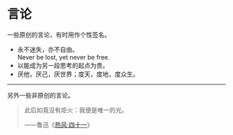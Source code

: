 # 言论

一些原创的言论，有时用作个性签名。

- 永不迷失，亦不自由。  
  Never be lost, yet never be free.
- 以能成为另一段思考的起点为贵。
- 厌他，厌己，厌世界；度天，度地，度众生。

---

另外一些非原创的言论。

> 此后如竟没有炬火：我便是唯一的光。
>
> ——鲁迅《[热风·四十一](http://www.luxunmuseum.com.cn/cx/content.php?id=1439)》
